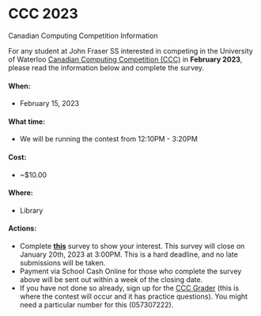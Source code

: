 # CCC 2023
Canadian Computing Competition Information

For any student at John Fraser SS interested in competing in the University of Waterloo [Canadian Computing Competition (CCC)](https://www.cemc.uwaterloo.ca/contests/ccc-cco.html) in **February 2023**, please read the information below and complete the survey.

#### When:
- February 15, 2023

#### What time:
- We will be running the contest from 12:10PM - 3:20PM

#### Cost:
- ~$10.00

#### Where:
- Library

#### Actions:
- Complete [**this**](https://forms.gle/h2e6xNhK9kpMbpvUA) survey to show your interest. This survey will close on January 20th, 2023 at 3:00PM. This is a hard deadline, and no late submissions will be taken.
- Payment via School Cash Online for those who complete the survey above will be sent out within a week of the closing date.
- If you have not done so already, sign up for the [CCC Grader](https://cccgrader.com/) (this is where the contest will occur and it has practice questions). You might need a particular number for this (057307222).
